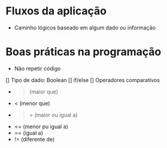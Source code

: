 # Fluxos da aplicação

- Caminho lógicos baseado em algum dado ou informação

# Boas práticas na programação

- Não repetir código

[] Tipo de dado: Boolean
[] if/else
[] Operadores comparativos
  - > (maior que)
  - < (menor que)
  - >= (maior ou igual a)
  - <= (menor pu igual a)
  - == (igual a)
  - != (diferente de)